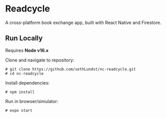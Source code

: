 # Readcycle




A cross-platform book exchange app, built with React Native and Firestore.

## Run Locally 

Requires **Node v16.x**

Clone and navigate to repository:  

    # git clone https://github.com/sethLundst/nc-readcycle.git
    # cd nc-readcycle

Install dependencies:  

    # npm install
    
Run in browser/simulator:  

    # expo start 

